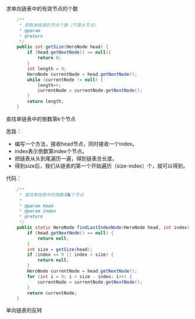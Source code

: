 求单向链表中的有效节点的个数

```java
    /**
     * 获取单链表的节点个数（不算头节点）
     * @param 
     * @return
     */
    public int getSize(HeroNode head) {
        if (head.getNextNode() == null){
            return 0;
        }
        int length = 0;
        HeroNode currentNode = head.getNextNode();
        while (currentNode != null) {
            length++;
            currentNode = currentNode.getNextNode();
        }
        return length;
    }
```

查找单链表中的倒数第k个节点

思路：

- 编写一个方法，接收head节点，同时接收一个index。
- index表示倒数第index个节点。
- 把链表从头到尾遍历一遍，得到链表总长度。
- 得到size后，我们从链表的第一个开始遍历（size-index）个，就可以得到。

代码：

```java
    /**
     * 查找单链表中的倒数第k个节点
     *
     * @param head
     * @param index
     * @return
     */
    public static HeroNode findLastIndexNode(HeroNode head, int index) {
        if (head.getNextNode() == null) {
            return null;
        }
        int size = getSize(head);
        if (index <= 0 || index > size) {
            return null;
        }
        HeroNode currentNode = head.getNextNode();
        for (int i = 0; i < size - index; i++) {
            currentNode = currentNode.getNextNode();
        }
        return currentNode;
    }

```



单向链表的反转
